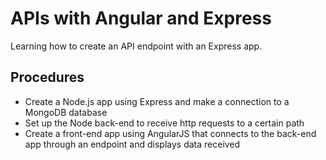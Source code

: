 # APIs with Angular and Express

Learning how to create an API endpoint with an Express app.

## Procedures
* Create a Node.js app using Express and make a connection to a MongoDB database
* Set up the Node back-end to receive http requests to a certain path
* Create a front-end app using AngularJS that connects to the back-end app through an endpoint and displays data received